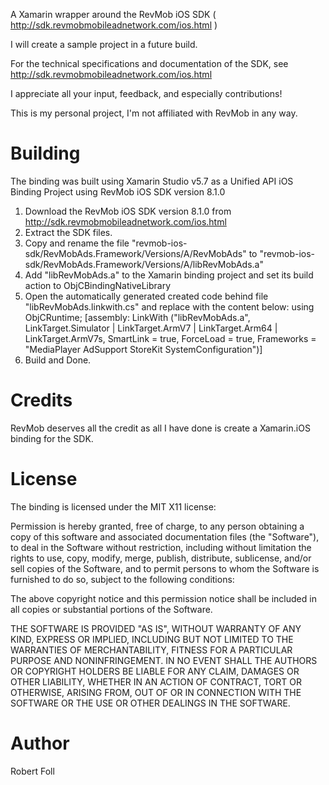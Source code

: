 
A Xamarin wrapper around the RevMob iOS SDK ( http://sdk.revmobmobileadnetwork.com/ios.html )

I will create a sample project in a future build.

For the technical specifications and documentation of the SDK, see http://sdk.revmobmobileadnetwork.com/ios.html

I appreciate all your input, feedback, and especially contributions!

This is my personal project, I'm not affiliated with RevMob in any way.

Building
=======
The binding was built using Xamarin Studio v5.7 as a Unified API iOS Binding Project using RevMob iOS SDK version 8.1.0

1. Download the RevMob iOS SDK version 8.1.0 from http://sdk.revmobmobileadnetwork.com/ios.html
2. Extract the SDK files.
3. Copy and rename the file "revmob-ios-sdk/RevMobAds.Framework/Versions/A/RevMobAds" to "revmob-ios-sdk/RevMobAds.Framework/Versions/A/libRevMobAds.a"
4. Add "libRevMobAds.a" to the Xamarin binding project and set its build action to ObjCBindingNativeLibrary
5. Open the automatically generated created code behind file "libRevMobAds.linkwith.cs" and replace with the content below:
	using ObjCRuntime;
	[assembly: LinkWith ("libRevMobAds.a", LinkTarget.Simulator | LinkTarget.ArmV7 | LinkTarget.Arm64 | LinkTarget.ArmV7s,  SmartLink = true, ForceLoad = true, Frameworks = "MediaPlayer AdSupport StoreKit SystemConfiguration")]
6. Build and Done.

Credits
=======
RevMob deserves all the credit as all I have done is create a Xamarin.iOS binding for the SDK.

License
=======
The binding is licensed under the MIT X11 license:

Permission is hereby granted, free of charge, to any person obtaining a copy
of this software and associated documentation files (the "Software"), to deal
in the Software without restriction, including without limitation the rights
to use, copy, modify, merge, publish, distribute, sublicense, and/or sell
copies of the Software, and to permit persons to whom the Software is
furnished to do so, subject to the following conditions:

The above copyright notice and this permission notice shall be included in
all copies or substantial portions of the Software.

THE SOFTWARE IS PROVIDED "AS IS", WITHOUT WARRANTY OF ANY KIND, EXPRESS OR
IMPLIED, INCLUDING BUT NOT LIMITED TO THE WARRANTIES OF MERCHANTABILITY,
FITNESS FOR A PARTICULAR PURPOSE AND NONINFRINGEMENT. IN NO EVENT SHALL THE
AUTHORS OR COPYRIGHT HOLDERS BE LIABLE FOR ANY CLAIM, DAMAGES OR OTHER
LIABILITY, WHETHER IN AN ACTION OF CONTRACT, TORT OR OTHERWISE, ARISING FROM,
OUT OF OR IN CONNECTION WITH THE SOFTWARE OR THE USE OR OTHER DEALINGS IN
THE SOFTWARE.

Author
======
Robert Foll
